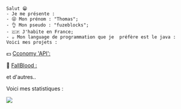```
Salut 😁
- Je me présente :
- 😜 Mon prénom : "Thomas";
- 👌 Mon pseudo : "fuzeblocks";
- 🇨🇵 J'habite en France;
- ☕ Mon language de programmation que je  préfère est le java :
Voici mes projets :
```
💵 [Cconomy 'API':](https://github.com/fuzeblocks/Cconomy)

🏥 [FallBlood :](https://github.com/fuzeblocks/FallBlood)

et d'autres..

Voici mes statistiques :


![](https://komarev.com/ghpvc/?username=fuzeblocks)